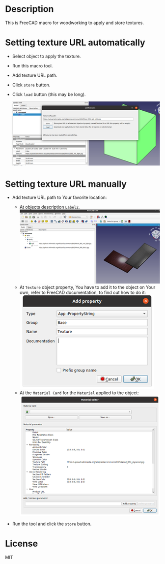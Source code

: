 # Description

This is FreeCAD macro for woodworking to apply and store textures.

# Setting texture URL automatically

* Select object to apply the texture.
* Run this macro tool.
* Add texture URL path.
* Click `store` button.
* Click `load` button (this may be long).

	![001](https://raw.githubusercontent.com/dprojects/setTextures/master/Screenshots/001.png)

# Setting texture URL manually

* Add texture URL path to Your favorite location:

	* At objects description `Label2`.
		![u001](https://raw.githubusercontent.com/dprojects/setTextures/master/Screenshots/u001.png)
	* At `Texture` object property, You have to add it to the object on Your own, refer to FreeCAD documentation, to find out how to do it:
		![u002](https://raw.githubusercontent.com/dprojects/setTextures/master/Screenshots/u002.png)
	* At the `Material Card` for the `Material` applied to the object:
		![u003](https://raw.githubusercontent.com/dprojects/setTextures/master/Screenshots/u003.png)

* Run the tool and click the `store` button.

# License

MIT
